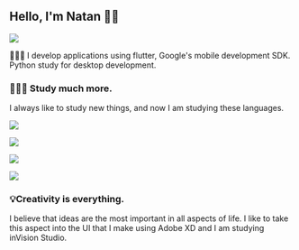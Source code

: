 ## Hello, I'm Natan 👋🏽 
![](https://img.shields.io/badge/-natandiasm-blue?style=flat-square&logo=linkedin)

👨🏽‍💻 I develop applications using flutter, Google's mobile development SDK. Python study for desktop development.

### 👨🏽‍🏫 Study much more.
I always like to study new things, and now I am studying these languages.

![](https://img.shields.io/badge/-flutter-02569B?style=flat-square&logo=flutter)

![](https://img.shields.io/badge/-dart-0175C2?style=flat-square&logo=dart)

![](https://img.shields.io/badge/-node-000000?style=flat-square&logo=node.js)

![](https://img.shields.io/badge/-python-41CD52?style=flat-square&logo=python)

### 💡Creativity is everything.
I believe that ideas are the most important in all aspects of life. I like to take this aspect into the UI that I make using Adobe XD and I am studying inVision Studio.

